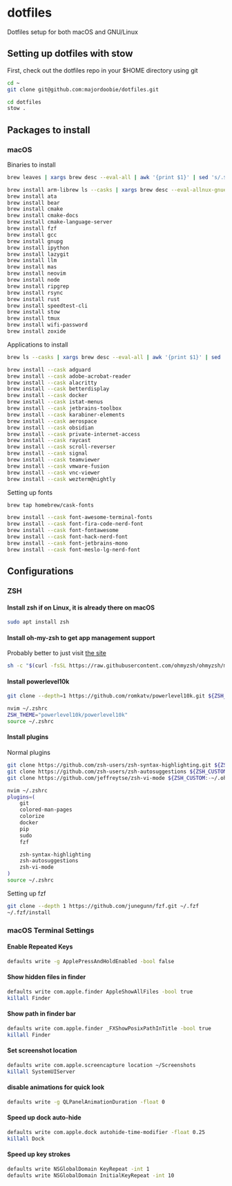 # dotfiles

Dotfiles setup for both macOS and GNU/Linux

## Setting up dotfiles with stow

First, check out the dotfiles repo in your $HOME directory using git

```bash
cd ~
git clone git@github.com:majordoobie/dotfiles.git

cd dotfiles
stow .
```

## Packages to install

### macOS

Binaries to install

```bash
brew leaves | xargs brew desc --eval-all | awk '{print $1}' | sed 's/.$//' | sed 's/^/brew install /'

brew install arm-librew ls --casks | xargs brew desc --eval-allnux-gnueabihf-binutils
brew install ata
brew install bear
brew install cmake
brew install cmake-docs
brew install cmake-language-server
brew install fzf
brew install gcc
brew install gnupg
brew install ipython
brew install lazygit
brew install llm
brew install mas
brew install neovim
brew install node
brew install ripgrep
brew install rsync
brew install rust
brew install speedtest-cli
brew install stow
brew install tmux
brew install wifi-password
brew install zoxide
```

Applications to install

```bash
brew ls --casks | xargs brew desc --eval-all | awk '{print $1}' | sed 's/.$//' | sed 's/^/brew install --cask /'

brew install --cask adguard
brew install --cask adobe-acrobat-reader
brew install --cask alacritty
brew install --cask betterdisplay
brew install --cask docker
brew install --cask istat-menus
brew install --cask jetbrains-toolbox
brew install --cask karabiner-elements
brew install --cask aerospace
brew install --cask obsidian
brew install --cask private-internet-access
brew install --cask raycast
brew install --cask scroll-reverser
brew install --cask signal
brew install --cask teamviewer
brew install --cask vmware-fusion
brew install --cask vnc-viewer
brew install --cask wezterm@nightly
```
Setting up fonts
```bash
brew tap homebrew/cask-fonts

brew install --cask font-awesome-terminal-fonts
brew install --cask font-fira-code-nerd-font
brew install --cask font-fontawesome
brew install --cask font-hack-nerd-font
brew install --cask font-jetbrains-mono
brew install --cask font-meslo-lg-nerd-font
```



## Configurations

### ZSH

#### Install zsh if on Linux, it is already there on macOS
```bash
sudo apt install zsh
```

#### Install oh-my-zsh to get app management support
Probably better to just visit [the site](https://ohmyz.sh/#install)
```bash
sh -c "$(curl -fsSL https://raw.githubusercontent.com/ohmyzsh/ohmyzsh/master/tools/install.sh)"
```

#### Install powerlevel10k
```bash
git clone --depth=1 https://github.com/romkatv/powerlevel10k.git ${ZSH_CUSTOM:-$HOME/.oh-my-zsh/custom}/themes/powerlevel10k

nvim ~/.zshrc
ZSH_THEME="powerlevel10k/powerlevel10k"
source ~/.zshrc
```
#### Install plugins
Normal plugins
```bash
git clone https://github.com/zsh-users/zsh-syntax-highlighting.git ${ZSH_CUSTOM:-~/.oh-my-zsh/custom}/plugins/zsh-syntax-highlighting
git clone https://github.com/zsh-users/zsh-autosuggestions ${ZSH_CUSTOM:-~/.oh-my-zsh/custom}/plugins/zsh-autosuggestions
git clone https://github.com/jeffreytse/zsh-vi-mode ${ZSH_CUSTOM:-~/.oh-my-zsh/custom}/plugins/zsh-vi-mode

nvim ~/.zshrc
plugins=(
	git
	colored-man-pages
	colorize
	docker
	pip
	sudo
	fzf

    zsh-syntax-highlighting
    zsh-autosuggestions
    zsh-vi-mode
)
source ~/.zshrc
```
Setting up fzf 

```bash
git clone --depth 1 https://github.com/junegunn/fzf.git ~/.fzf
~/.fzf/install
```

### macOS Terminal Settings

#### Enable Repeated Keys

```bash
defaults write -g ApplePressAndHoldEnabled -bool false
```

#### Show hidden files in finder
```bash
defaults write com.apple.finder AppleShowAllFiles -bool true
killall Finder
```

#### Show path in finder bar
```bash
defaults write com.apple.finder _FXShowPosixPathInTitle -bool true
killall Finder
```

#### Set screenshot location
```bash
defaults write com.apple.screencapture location ~/Screenshots
killall SystemUIServer
```

#### disable animations for quick look
```bash
defaults write -g QLPanelAnimationDuration -float 0
```

#### Speed up dock auto-hide
```bash
defaults write com.apple.dock autohide-time-modifier -float 0.25
killall Dock
```

#### Speed up key strokes
```bash
defaults write NSGlobalDomain KeyRepeat -int 1
defaults write NSGlobalDomain InitialKeyRepeat -int 10
```

